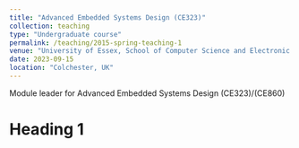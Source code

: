 ```yaml
---
title: "Advanced Embedded Systems Design (CE323)"
collection: teaching
type: "Undergraduate course"
permalink: /teaching/2015-spring-teaching-1
venue: "University of Essex, School of Computer Science and Electronic Engineering (CSEE)"
date: 2023-09-15
location: "Colchester, UK"
---
```


Module leader for Advanced Embedded Systems Design (CE323)/(CE860)

Heading 1
======


